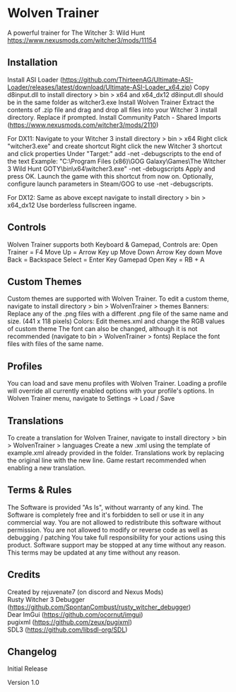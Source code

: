 # Wolven Trainer
A powerful trainer for The Witcher 3: Wild Hunt<br>
https://www.nexusmods.com/witcher3/mods/11154

## Installation
Install ASI Loader (https://github.com/ThirteenAG/Ultimate-ASI-Loader/releases/latest/download/Ultimate-ASI-Loader_x64.zip)
Copy d8input.dll to install directory > bin > x64 and x64_dx12
d8input.dll should be in the same folder as witcher3.exe
Install Wolven Trainer
Extract the contents of .zip file and drag and drop all files into your Witcher 3 install directory. Replace if prompted.
Install Community Patch - Shared Imports (https://www.nexusmods.com/witcher3/mods/2110)

For DX11: 
Navigate to your Witcher 3 install directory > bin > x64
Right click "witcher3.exe" and create shortcut
Right click the new Witcher 3 shortcut and click properties
Under "Target:" add -net -debugscripts to the end of the text
Example:
"C:\Program Files (x86)\GOG Galaxy\Games\The Witcher 3 Wild Hunt GOTY\bin\x64\witcher3.exe" -net -debugscripts
Apply and press OK.
Launch the game with this shortcut from now on.
Optionally, configure launch parameters in Steam/GOG to use -net -debugscripts.

For DX12: 
Same as above except navigate to install directory > bin > x64_dx12
Use borderless fullscreen ingame.

## Controls
Wolven Trainer supports both Keyboard & Gamepad, Controls are:
Open Trainer = F4
Move Up = Arrow Key up
Move Down Arrow Key down
Move Back = Backspace
Select = Enter Key
Gamepad Open Key = RB + A

## Custom Themes
Custom themes are supported with Wolven Trainer.
To edit a custom theme, navigate to install directory > bin > WolvenTrainer > themes
Banners: Replace any of the .png files with a different .png file of the same name and size. (441 x 118 pixels)
Colors: Edit themes.xml and change the RGB values of custom theme
The font can also be changed, although it is not recommended (navigate to bin > WolvenTrainer > fonts)
Replace the font files with files of the same name.

## Profiles
You can load and save menu profiles with Wolven Trainer. 
Loading a profile will override all currently enabled options with your profile's options.
In Wolven Trainer menu, navigate to Settings -> Load / Save

## Translations
To create a translation for Wolven Trainer, navigate to install directory > bin > WolvenTrainer > languages
Create a new .xml using the template of example.xml already provided in the folder.
Translations work by replacing the original line with the new line.
Game restart recommended when enabling a new translation.

## Terms & Rules
The Software is provided "As Is", without warranty of any kind.
The Software is completely free and it's forbidden to sell or use it in any commercial way.
You are not allowed to redistribute this software without permission.
You are not allowed to modify or reverse code as well as debugging / patching
You take full responsibility for your actions using this product.
Software support may be stopped at any time without any reason.
This terms may be updated at any time without any reason.

## Credits
Created by rejuvenate7 (on discord and Nexus Mods)<br>
Rusty Witcher 3 Debugger (https://github.com/SpontanCombust/rusty_witcher_debugger)<br>
Dear ImGui (https://github.com/ocornut/imgui)<br>
pugixml (https://github.com/zeux/pugixml)<br>
SDL3 (https://github.com/libsdl-org/SDL)<br>

## Changelog
Initial Release

Version 1.0
